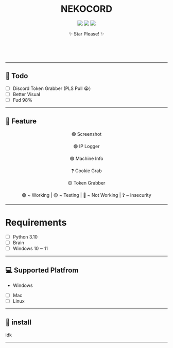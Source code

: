 <div align="center">
    <h1>NEKOCORD</h1>
    <p> </p>
    <img src="https://img.shields.io/github/languages/top/zakocord/Nekocord?color=%23000000">
    <img src="https://img.shields.io/github/last-commit/zakocord/Nekocord?color=%23000000&logoColor=%23000000">
    <img src="https://img.shields.io/github/stars/zakocord/Nekocord?color=%23000000&logoColor=%23000000">
    <p>✨️ Star Please! ✨️</p>
    <br>
    <br>
    <br>
</div>

<hr>

## 📝 Todo
- [ ] Discord Token Grabber (PLS Pull 😭)
- [ ] Better Visual
- [ ] Fud 98%
---

## 📖 Feature
<div align="center">
    <p>🟢 Screenshot<p>
    <p>🟢 IP Logger<p>
    <p>🟢 Machine Info<p>
    <p>❓️ Cookie Grab<p>
    <p>🟡 Token Grabber<p>
    <p>🟢 ~ Working | 🟡 ~ Testing | 🔴 ~ Not Working | ❓️ ~ insecurity<p>
</div>

---
# Requirements
- [ ] Python 3.10
- [ ] Brain
- [ ] Windows 10 ~ 11
---

## 💻️ Supported Platfrom
- Windows
- [ ] Mac
- [ ] Linux 

---

## 💾 install
idk

---
